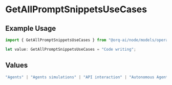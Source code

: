 # GetAllPromptSnippetsUseCases

## Example Usage

```typescript
import { GetAllPromptSnippetsUseCases } from "@orq-ai/node/models/operations";

let value: GetAllPromptSnippetsUseCases = "Code writing";
```

## Values

```typescript
"Agents" | "Agents simulations" | "API interaction" | "Autonomous Agents" | "Chatbots" | "Classification" | "Code understanding" | "Code writing" | "Documents QA" | "Conversation" | "Extraction" | "Multi-modal" | "Self-checking" | "SQL" | "Summarization" | "Tagging"
```